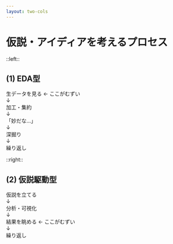 ```yaml
---
layout: two-cols
---
```


# 仮説・アイディアを考えるプロセス

::left::

<div class="pr-4">
  <h2 class="text-2xl font-bold mb-6 text-blue-600">(1) EDA型</h2>
  
  <div class="bg-gray-50 p-4 rounded-lg">
    <div class="space-y-3">
      <div class="flex items-center gap-2">
        <span class="text-lg">生データを見る</span>
        <span class="text-red-500 font-bold">← ここがむずい</span>
      </div>
      <div class="text-gray-400">↓</div>
      <div class="text-lg">加工・集約</div>
      <div class="text-gray-400">↓</div>
      <div class="text-lg font-bold text-orange-600">「妙だな…」</div>
      <div class="text-gray-400">↓</div>
      <div class="text-lg">深掘り</div>
      <div class="text-gray-400">↓</div>
      <div class="text-lg text-gray-600">繰り返し</div>
    </div>
  </div>
</div>

::right::

<div class="pl-4">
  <h2 class="text-2xl font-bold mb-6 text-green-600">(2) 仮説駆動型</h2>
  
  <div class="bg-gray-50 p-4 rounded-lg">
    <div class="space-y-3">
      <div class="text-lg">仮説を立てる</div>
      <div class="text-gray-400">↓</div>
      <div class="text-lg">分析・可視化</div>
      <div class="text-gray-400">↓</div>
      <div class="flex items-center gap-2">
        <span class="text-lg">結果を眺める</span>
        <span class="text-red-500 font-bold">← ここがむずい</span>
      </div>
      <div class="text-gray-400">↓</div>
      <div class="text-lg text-gray-600">繰り返し</div>
    </div>
  </div>
</div>

<style>
.slidev-layout {
  padding-top: 4rem;
}
</style>